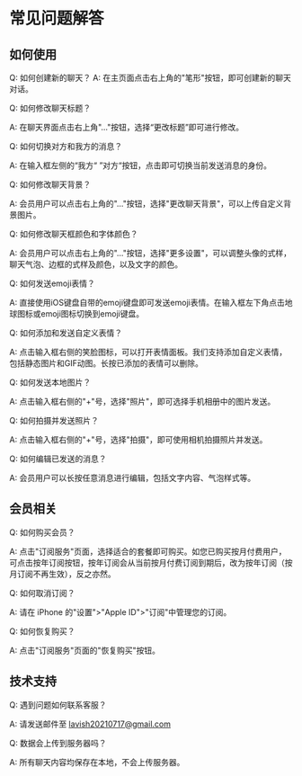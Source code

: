 # 常见问题解答

## 如何使用

Q: 如何创建新的聊天？
A: 在主页面点击右上角的"笔形"按钮，即可创建新的聊天对话。

Q: 如何修改聊天标题？

A: 在聊天界面点击右上角"..."按钮，选择“更改标题”即可进行修改。

Q: 如何切换对方和我方的消息？

A: 在输入框左侧的“我方“ ”对方“按钮，点击即可切换当前发送消息的身份。

Q: 如何修改聊天背景？

A: 会员用户可以点击右上角的"..."按钮，选择"更改聊天背景"，可以上传自定义背景图片。

Q: 如何修改聊天框颜色和字体颜色？

A: 会员用户可以点击右上角的"..."按钮，选择"更多设置"，可以调整头像的式样，聊天气泡、边框的式样及颜色，以及文字的颜色。

Q: 如何发送emoji表情？

A: 直接使用iOS键盘自带的emoji键盘即可发送emoji表情。在输入框左下角点击地球图标或emoji图标切换到emoji键盘。

Q: 如何添加和发送自定义表情？

A: 点击输入框右侧的笑脸图标，可以打开表情面板。我们支持添加自定义表情，包括静态图片和GIF动图。长按已添加的表情可以删除。

Q: 如何发送本地图片？

A: 点击输入框右侧的"+"号，选择"照片"，即可选择手机相册中的图片发送。

Q: 如何拍摄并发送照片？

A: 点击输入框右侧的"+"号，选择"拍摄"，即可使用相机拍摄照片并发送。

Q: 如何编辑已发送的消息？

A: 会员用户可以长按任意消息进行编辑，包括文字内容、气泡样式等。

## 会员相关

Q: 如何购买会员？

A: 点击"订阅服务"页面，选择适合的套餐即可购买。如您已购买按月付费用户，可点击按年订阅按钮，按年订阅会从当前按月付费订阅到期后，改为按年订阅（按月订阅不再生效），反之亦然。

Q: 如何取消订阅？

A: 请在 iPhone 的"设置">"Apple ID">"订阅"中管理您的订阅。

Q: 如何恢复购买？

A: 点击"订阅服务"页面的"恢复购买"按钮。

## 技术支持

Q: 遇到问题如何联系客服？

A: 请发送邮件至 lavish20210717@gmail.com

Q: 数据会上传到服务器吗？

A: 所有聊天内容均保存在本地，不会上传服务器。
